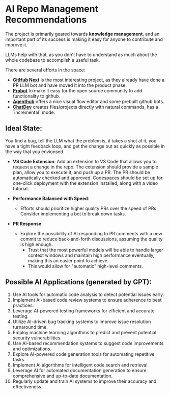 # AI Repo Management Recommendations

The project is primarily geared towards **knowledge management**, and an important part of its success is making it easy for anyone to contribute and improve it.

LLMs help with that, as you don't have to understand as much about the whole codebase to accomplish a useful task.

There are several efforts in the space:
- **[GitHub Next](https://githubnext.com/)** is the most interesting project, as they already have done a PR LLM bot and have moved it into the product phase.
- **[Probot](https://github.com/probot/probot)** to make it easy for the open source community to add functionality to github.
- **[Agenthub](https://www.agenthub.dev/)** offers a nice visual flow editor and some prebuilt github bots.
- **[ChatDev](https://github.com/OpenBMB/ChatDev)** creates files/projects directly with natural commands, has a `incremental``mode.


## Ideal State:
You find a bug, tell the LLM what the problem is, it takes a shot at it, you have a tight feedback loop, and get the change out as quickly as possible in the way that you envionsed. 

- **VS Code Extension**: Add an extension to VS Code that allows you to request a change in the repo. The extension should provide a sample plan, allow you to execute it, and push up a PR. The PR should be automatically checked and approved. Codespaces should be set up for one-click deployment with the extension installed, along with a video tutorial.

- **Performance Balanced with Speed**:
    - Efforts should prioritize higher quality PRs over the speed of PRs. Consider implementing a bot to break down tasks.

- **PR Response**:
    - Explore the possibility of AI responding to PR comments with a new commit to reduce back-and-forth discussions, assuming the quality is high enough.
        - Trust that the most powerful models will be able to handle larger context windows and maintain high performance eventually, making this an easier point to achieve.
        - This would allow for "automatic" high-level comments.

## Possible AI Applications (generated by GPT):

1. Use AI tools for automatic code analysis to detect potential issues early.
2. Implement AI-based code review systems to ensure adherence to best practices.
3. Leverage AI-powered testing frameworks for efficient and accurate testing.
4. Utilize AI-driven bug tracking systems to improve issue resolution turnaround time.
5. Employ machine learning algorithms to predict and prevent potential security vulnerabilities.
6. Use AI-based recommendation systems to suggest code improvements and optimizations.
7. Explore AI-powered code generation tools for automating repetitive tasks.
8. Implement AI algorithms for intelligent code search and retrieval.
9. Leverage AI for automated documentation generation to ensure comprehensive and up-to-date documentation.
10. Regularly update and train AI systems to improve their accuracy and effectiveness.
